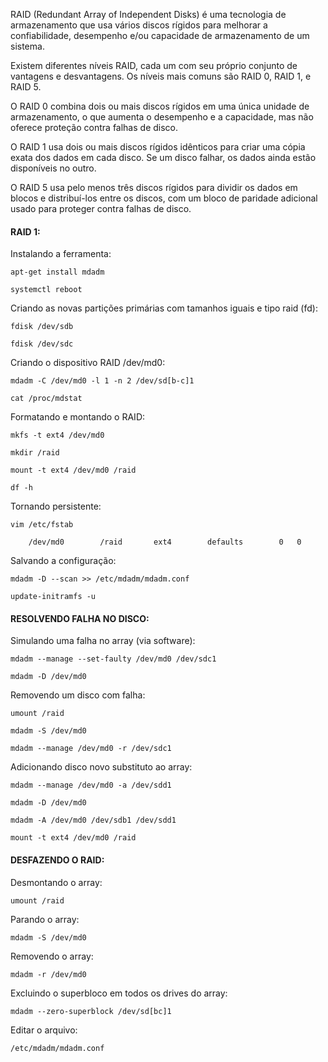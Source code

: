 RAID (Redundant Array of Independent Disks) é uma tecnologia de armazenamento que usa vários discos rígidos para melhorar a confiabilidade, desempenho e/ou capacidade de armazenamento de um sistema.

Existem diferentes níveis RAID, cada um com seu próprio conjunto de vantagens e desvantagens. Os níveis mais comuns são RAID 0, RAID 1, e RAID 5.

O RAID 0 combina dois ou mais discos rígidos em uma única unidade de armazenamento, o que aumenta o desempenho e a capacidade, mas não oferece proteção contra falhas de disco.

O RAID 1 usa dois ou mais discos rígidos idênticos para criar uma cópia exata dos dados em cada disco. Se um disco falhar, os dados ainda estão disponíveis no outro.

O RAID 5 usa pelo menos três discos rígidos para dividir os dados em blocos e distribuí-los entre os discos, com um bloco de paridade adicional usado para proteger contra falhas de disco.

#### RAID 1:

Instalando a ferramenta:

	apt-get install mdadm

	systemctl reboot

Criando as novas partições primárias com tamanhos iguais e tipo raid (fd):

	fdisk /dev/sdb
	
	fdisk /dev/sdc

Criando o dispositivo RAID /dev/md0:

	mdadm -C /dev/md0 -l 1 -n 2 /dev/sd[b-c]1

	cat /proc/mdstat

Formatando e montando o RAID:

	mkfs -t ext4 /dev/md0
	
	mkdir /raid
	
	mount -t ext4 /dev/md0 /raid
	
	df -h

Tornando persistente:

	vim /etc/fstab

		/dev/md0		/raid		ext4		defaults		0	0	

Salvando a configuração:

	mdadm -D --scan >> /etc/mdadm/mdadm.conf	

	update-initramfs -u

#### RESOLVENDO FALHA NO DISCO:

Simulando uma falha no array (via software):

	mdadm --manage --set-faulty /dev/md0 /dev/sdc1

	mdadm -D /dev/md0

Removendo um disco com falha:

	umount /raid

	mdadm -S /dev/md0

	mdadm --manage /dev/md0 -r /dev/sdc1

Adicionando disco novo substituto ao array:

	mdadm --manage /dev/md0 -a /dev/sdd1

	mdadm -D /dev/md0

	mdadm -A /dev/md0 /dev/sdb1 /dev/sdd1

	mount -t ext4 /dev/md0 /raid	

#### DESFAZENDO O RAID:

Desmontando o array:

	umount /raid

Parando o array:

	mdadm -S /dev/md0

Removendo o array:

	mdadm -r /dev/md0

Excluindo o superbloco em todos os drives do array:

	mdadm --zero-superblock /dev/sd[bc]1

Editar o arquivo:

	/etc/mdadm/mdadm.conf
